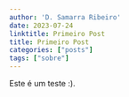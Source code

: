 ```yaml
---
author: 'D. Samarra Ribeiro'
date: 2023-07-24
linktitle: Primeiro Post
title: Primeiro Post
categories: ["posts"]
tags: ["sobre"]
---
```


Este é um teste :).

